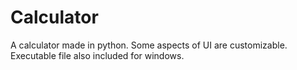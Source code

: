 # Calculator
A calculator made in python. Some aspects of UI are customizable. Executable file also included for windows.
